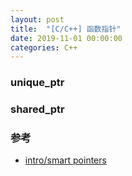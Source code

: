 ```yaml
---
layout: post
title:  "[C/C++] 函数指针"
date: 2019-11-01 00:00:00
categories: C++
---
```


### unique_ptr

### shared_ptr

### 参考
+ [intro/smart pointers](https://en.cppreference.com/book/intro/smart_pointers)
